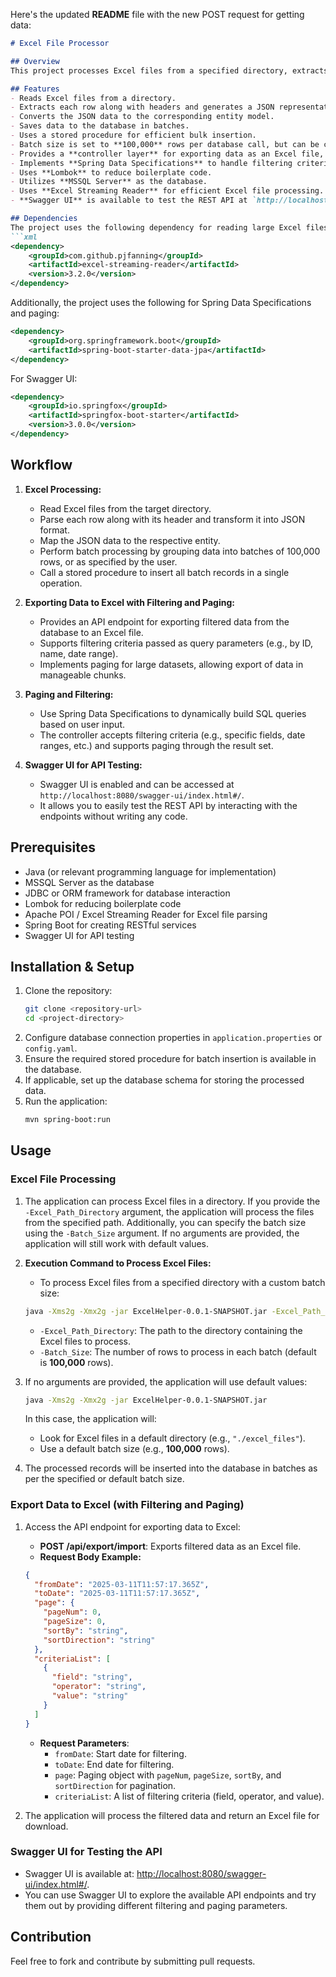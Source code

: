 Here's the updated **README** file with the new POST request for getting data:

```markdown
# Excel File Processor

## Overview
This project processes Excel files from a specified directory, extracts data from each row along with the headers, converts it into JSON format, maps it to respective entities, and saves the data into a database using batch processing. Additionally, it allows exporting data from the database into an Excel file with support for filtering and paging based on dynamic criteria. Swagger UI is also provided to easily test the REST API.

## Features
- Reads Excel files from a directory.
- Extracts each row along with headers and generates a JSON representation.
- Converts the JSON data to the corresponding entity model.
- Saves data to the database in batches.
- Uses a stored procedure for efficient bulk insertion.
- Batch size is set to **100,000** rows per database call, but can be customized.
- Provides a **controller layer** for exporting data as an Excel file, allowing filtering and paging.
- Implements **Spring Data Specifications** to handle filtering criteria and paging from the database.
- Uses **Lombok** to reduce boilerplate code.
- Utilizes **MSSQL Server** as the database.
- Uses **Excel Streaming Reader** for efficient Excel file processing.
- **Swagger UI** is available to test the REST API at `http://localhost:8080/swagger-ui/index.html#/`.

## Dependencies
The project uses the following dependency for reading large Excel files efficiently:
```xml
<dependency>
    <groupId>com.github.pjfanning</groupId>
    <artifactId>excel-streaming-reader</artifactId>
    <version>3.2.0</version>
</dependency>
```

Additionally, the project uses the following for Spring Data Specifications and paging:
```xml
<dependency>
    <groupId>org.springframework.boot</groupId>
    <artifactId>spring-boot-starter-data-jpa</artifactId>
</dependency>
```

For Swagger UI:
```xml
<dependency>
    <groupId>io.springfox</groupId>
    <artifactId>springfox-boot-starter</artifactId>
    <version>3.0.0</version>
</dependency>
```

## Workflow
1. **Excel Processing:**
    - Read Excel files from the target directory.
    - Parse each row along with its header and transform it into JSON format.
    - Map the JSON data to the respective entity.
    - Perform batch processing by grouping data into batches of 100,000 rows, or as specified by the user.
    - Call a stored procedure to insert all batch records in a single operation.

2. **Exporting Data to Excel with Filtering and Paging:**
    - Provides an API endpoint for exporting filtered data from the database to an Excel file.
    - Supports filtering criteria passed as query parameters (e.g., by ID, name, date range).
    - Implements paging for large datasets, allowing export of data in manageable chunks.

3. **Paging and Filtering:**
    - Use Spring Data Specifications to dynamically build SQL queries based on user input.
    - The controller accepts filtering criteria (e.g., specific fields, date ranges, etc.) and supports paging through the result set.

4. **Swagger UI for API Testing:**
    - Swagger UI is enabled and can be accessed at `http://localhost:8080/swagger-ui/index.html#/`.
    - It allows you to easily test the REST API by interacting with the endpoints without writing any code.

## Prerequisites
- Java (or relevant programming language for implementation)
- MSSQL Server as the database
- JDBC or ORM framework for database interaction
- Lombok for reducing boilerplate code
- Apache POI / Excel Streaming Reader for Excel file parsing
- Spring Boot for creating RESTful services
- Swagger UI for API testing

## Installation & Setup
1. Clone the repository:
   ```sh
   git clone <repository-url>
   cd <project-directory>
   ```
2. Configure database connection properties in `application.properties` or `config.yaml`.
3. Ensure the required stored procedure for batch insertion is available in the database.
4. If applicable, set up the database schema for storing the processed data.
5. Run the application:
   ```sh
   mvn spring-boot:run
   ```

## Usage

### Excel File Processing
1. The application can process Excel files in a directory. If you provide the `-Excel_Path_Directory` argument, the application will process the files from the specified path. Additionally, you can specify the batch size using the `-Batch_Size` argument. If no arguments are provided, the application will still work with default values.

2. **Execution Command to Process Excel Files:**
   - To process Excel files from a specified directory with a custom batch size:
   ```sh
   java -Xms2g -Xmx2g -jar ExcelHelper-0.0.1-SNAPSHOT.jar -Excel_Path_Directory "C:\Logistic\2023_IHR" -Batch_Size "5000"
   ```
   - `-Excel_Path_Directory`: The path to the directory containing the Excel files to process.
   - `-Batch_Size`: The number of rows to process in each batch (default is **100,000** rows).

3. If no arguments are provided, the application will use default values:
   ```sh
   java -Xms2g -Xmx2g -jar ExcelHelper-0.0.1-SNAPSHOT.jar
   ```
   In this case, the application will:
   - Look for Excel files in a default directory (e.g., `"./excel_files"`).
   - Use a default batch size (e.g., **100,000** rows).

4. The processed records will be inserted into the database in batches as per the specified or default batch size.

### Export Data to Excel (with Filtering and Paging)
1. Access the API endpoint for exporting data to Excel:
   - **POST /api/export/import**: Exports filtered data as an Excel file.
   - **Request Body Example:**
   ```json
   {
     "fromDate": "2025-03-11T11:57:17.365Z",
     "toDate": "2025-03-11T11:57:17.365Z",
     "page": {
       "pageNum": 0,
       "pageSize": 0,
       "sortBy": "string",
       "sortDirection": "string"
     },
     "criteriaList": [
       {
         "field": "string",
         "operator": "string",
         "value": "string"
       }
     ]
   }
   ```
   - **Request Parameters**:
     - `fromDate`: Start date for filtering.
     - `toDate`: End date for filtering.
     - `page`: Paging object with `pageNum`, `pageSize`, `sortBy`, and `sortDirection` for pagination.
     - `criteriaList`: A list of filtering criteria (field, operator, and value).

2. The application will process the filtered data and return an Excel file for download.

### Swagger UI for Testing the API
- Swagger UI is available at: [http://localhost:8080/swagger-ui/index.html#/](http://localhost:8080/swagger-ui/index.html#/).
- You can use Swagger UI to explore the available API endpoints and try them out by providing different filtering and paging parameters.

   

## Contribution
Feel free to fork and contribute by submitting pull requests.
 
